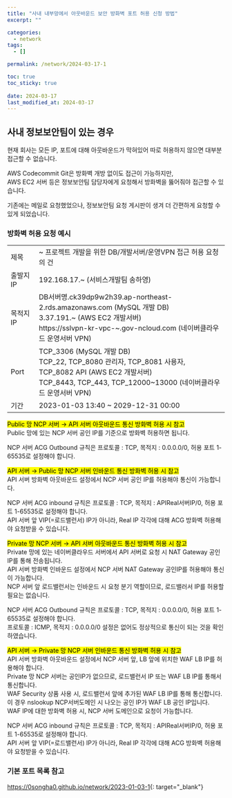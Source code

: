 ```yaml
---
title: "사내 내부망에서 아웃바운드 보안 방화벽 포트 허용 신청 방법"
excerpt: ""

categories:
  - network
tags:
  - []

permalink: /network/2024-03-17-1

toc: true
toc_sticky: true
 
date: 2024-03-17
last_modified_at: 2024-03-17
---
```


## 사내 정보보안팀이 있는 경우

현재 회사는 모든 IP, 포트에 대해 아웃바운드가 막혀있어 따로 허용하지 않으면 대부분 접근할 수 없습니다.

AWS Codecommit Git은 방화벽 개방 없이도 접근이 가능하지만,  
AWS EC2 서버 등은 정보보안팀 담당자에게 요청해서 방화벽을 뚫어줘야 접근할 수 있습니다.

기존에는 메일로 요청했었으나, 정보보안팀 요청 게시판이 생겨 더 간편하게 요청할 수 있게 되었습니다.

### 방화벽 허용 요청 예시
<table class="table_2_left">
  <tbody>
    <tr>
      <td>제목</td>
      <td>~ 프로젝트 개발을 위한 DB/개발서버/운영VPN 접근 허용 요청의 건</td>
    </tr>
    <tr>
      <td>출발지 IP</td>
      <td>192.168.17.~ (서비스개발팀 송하영)</td>
    </tr>
    <tr>
      <td>목적지 IP</td>
      <td>
        DB서버명.ck39dp9w2h39.ap-northeast-2.rds.amazonaws.com (MySQL 개발 DB)<br>
        3.37.191.~ (AWS EC2 개발서버)<br>
        https://sslvpn-kr-vpc-~.gov-ncloud.com (네이버클라우드 운영서버 VPN)
      </td>
    </tr>
    <tr>
      <td>Port</td>
      <td>
        TCP_3306 (MySQL 개발 DB)<br>
        TCP_22, TCP_8080 관리자, TCP_8081 사용자, TCP_8082 API (AWS EC2 개발서버)<br>
        TCP_8443, TCP_443, TCP_12000~13000 (네이버클라우드 운영서버 VPN)
      </td>
    </tr>
    <tr>
      <td>기간</td>
      <td>2023-01-03 13:40 ~ 2029-12-31 00:00</td>
    </tr>
  </tbody>
</table>

<mark>Public 망 NCP 서버 → API 서버 아웃바운드 통신 방화벽 허용 시 참고</mark>  
Public 망에 있는 NCP 서버 공인 IP를 기준으로 방화벽 허용하면 됩니다.  

NCP 서버 ACG Outbound 규칙은 프로토콜 : TCP, 목적지 : 0.0.0.0/0, 허용 포트 1-65535로 설정해야 합니다.

<mark>API 서버 → Public 망 NCP 서버 인바운드 통신 방화벽 허용 시 참고</mark>  
API 서버 방화벽 아웃바운드 설정에서 NCP 서버 공인 IP를 허용해야 통신이 가능합니다.

NCP 서버 ACG inbound 규칙은 프로토콜 : TCP, 목적지 : APIReal서버IP/0, 허용 포트 1-65535로 설정해야 합니다.  
API 서버 앞 VIP(=로드밸런서) IP가 아니라, Real IP 각각에 대해 ACG 방화벽 허용해야 요청받을 수 있습니다.

<mark>Private 망 NCP 서버 → API 서버 아웃바운드 통신 방화벽 허용 시 참고</mark>  
Private 망에 있는 네이버클라우드 서버에서 API 서버로 요청 시 NAT Gateway 공인 IP를 통해 전송됩니다.  
API 서버 방화벽 인바운드 설정에서 NCP 서버 NAT Gateway 공인IP를 허용해야 통신이 가능합니다.  
NCP 서버 앞 로드밸런서는 인바운드 시 요청 분기 역할이므로, 로드밸러서 IP를 허용할 필요는 없습니다.

NCP 서버 ACG Outbound 규칙은 프로토콜 : TCP, 목적지 : 0.0.0.0/0, 허용 포트 1-65535로 설정해야 합니다.  
프로토콜 : ICMP, 목적지 : 0.0.0.0/0 설정은 없어도 정상적으로 통신이 되는 것을 확인하였습니다.

<mark>API 서버 → Private 망 NCP 서버 인바운드 통신 방화벽 허용 시 참고</mark>  
API 서버 방화벽 아웃바운드 설정에서 NCP 서버 앞, LB 앞에 위치한 WAF LB IP를 허용해야 합니다.  
Private 망 NCP 서버는 공인IP가 없으므로, 로드밸런서 IP 또는 WAF LB IP를 통해서 통신합니다.  
WAF Security 상품 사용 시, 로드밸런서 앞에 추가된 WAF LB IP를 통해 통신합니다.  
이 경우 nslookup NCP서버도메인 시 나오는 공인 IP가 WAF LB 공인 IP입니다.  
WAF IP에 대한 방화벽 허용 시, NCP 서버 도메인으로 요청이 가능합니다.

NCP 서버 ACG inbound 규칙은 프로토콜 : TCP, 목적지 : APIReal서버IP/0, 허용 포트 1-65535로 설정해야 합니다.  
API 서버 앞 VIP(=로드밸런서) IP가 아니라, Real IP 각각에 대해 ACG 방화벽 허용해야 요청받을 수 있습니다.

### 기본 포트 목록 참고
<https://0songha0.github.io/network/2023-01-03-1>{: target="_blank"}
